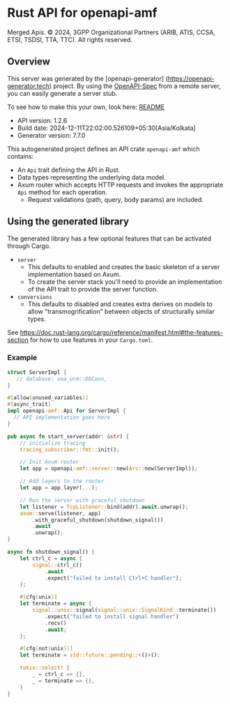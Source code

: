 # Rust API for openapi-amf

Merged Apis. © 2024, 3GPP Organizational Partners (ARIB, ATIS, CCSA, ETSI, TSDSI, TTA, TTC). All rights reserved.

## Overview

This server was generated by the [openapi-generator]
(https://openapi-generator.tech) project. By using the
[OpenAPI-Spec](https://github.com/OAI/OpenAPI-Specification) from a remote
server, you can easily generate a server stub.

To see how to make this your own, look here: [README]((https://openapi-generator.tech))

- API version: 1.2.6
- Build date: 2024-12-11T22:02:00.526109+05:30[Asia/Kolkata]
- Generator version: 7.7.0

This autogenerated project defines an API crate `openapi-amf` which contains:

* An `Api` trait defining the API in Rust.
* Data types representing the underlying data model.
* Axum router which accepts HTTP requests and invokes the appropriate `Api` method for each operation.
    * Request validations (path, query, body params) are included.

## Using the generated library

The generated library has a few optional features that can be activated through Cargo.

* `server`
    * This defaults to enabled and creates the basic skeleton of a server implementation based on Axum.
    * To create the server stack you'll need to provide an implementation of the API trait to provide the server
      function.
* `conversions`
    * This defaults to disabled and creates extra derives on models to allow "transmogrification" between objects of
      structurally similar types.

See https://doc.rust-lang.org/cargo/reference/manifest.html#the-features-section for how to use features in your
`Cargo.toml`.

### Example

```rust
struct ServerImpl {
   // database: sea_orm::DbConn,
}

#[allow(unused_variables)]
#[async_trait]
impl openapi-amf::Api for ServerImpl {
  // API implementation goes here
}

pub async fn start_server(addr: &str) {
    // initialize tracing
    tracing_subscriber::fmt::init();

    // Init Axum router
    let app = openapi-amf::server::new(Arc::new(ServerImpl));

    // Add layers to the router
    let app = app.layer(...);

    // Run the server with graceful shutdown
    let listener = TcpListener::bind(addr).await.unwrap();
    axum::serve(listener, app)
        .with_graceful_shutdown(shutdown_signal())
        .await
        .unwrap();
}

async fn shutdown_signal() {
    let ctrl_c = async {
        signal::ctrl_c()
            .await
            .expect("failed to install Ctrl+C handler");
    };

    #[cfg(unix)]
    let terminate = async {
        signal::unix::signal(signal::unix::SignalKind::terminate())
            .expect("failed to install signal handler")
            .recv()
            .await;
    };

    #[cfg(not(unix))]
    let terminate = std::future::pending::<()>();

    tokio::select! {
        _ = ctrl_c => {},
        _ = terminate => {},
    }
}
```
